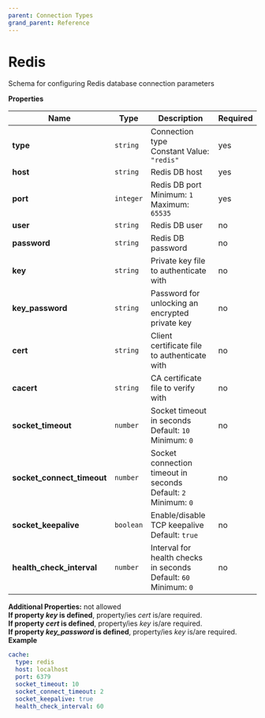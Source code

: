 ```yaml
---
parent: Connection Types
grand_parent: Reference
---
```


# Redis

Schema for configuring Redis database connection parameters


**Properties**

|Name|Type|Description|Required|
|----|----|-----------|--------|
|**type**|`string`|Connection type<br/>Constant Value: `"redis"`<br/>|yes|
|**host**|`string`|Redis DB host<br/>|yes|
|**port**|`integer`|Redis DB port<br/>Minimum: `1`<br/>Maximum: `65535`<br/>|yes|
|**user**|`string`|Redis DB user<br/>|no|
|**password**|`string`|Redis DB password<br/>|no|
|**key**|`string`|Private key file to authenticate with<br/>|no|
|**key\_password**|`string`|Password for unlocking an encrypted private key<br/>|no|
|**cert**|`string`|Client certificate file to authenticate with<br/>|no|
|**cacert**|`string`|CA certificate file to verify with<br/>|no|
|**socket\_timeout**|`number`|Socket timeout in seconds<br/>Default: `10`<br/>Minimum: `0`<br/>|no|
|**socket\_connect\_timeout**|`number`|Socket connection timeout in seconds<br/>Default: `2`<br/>Minimum: `0`<br/>|no|
|**socket\_keepalive**|`boolean`|Enable/disable TCP keepalive<br/>Default: `true`<br/>|no|
|**health\_check\_interval**|`number`|Interval for health checks in seconds<br/>Default: `60`<br/>Minimum: `0`<br/>|no|

**Additional Properties:** not allowed  
**If property *key* is defined**, property/ies *cert* is/are required.  
**If property *cert* is defined**, property/ies *key* is/are required.  
**If property *key_password* is defined**, property/ies *key* is/are required.  
**Example**

```yaml
cache:
  type: redis
  host: localhost
  port: 6379
  socket_timeout: 10
  socket_connect_timeout: 2
  socket_keepalive: true
  health_check_interval: 60

```


